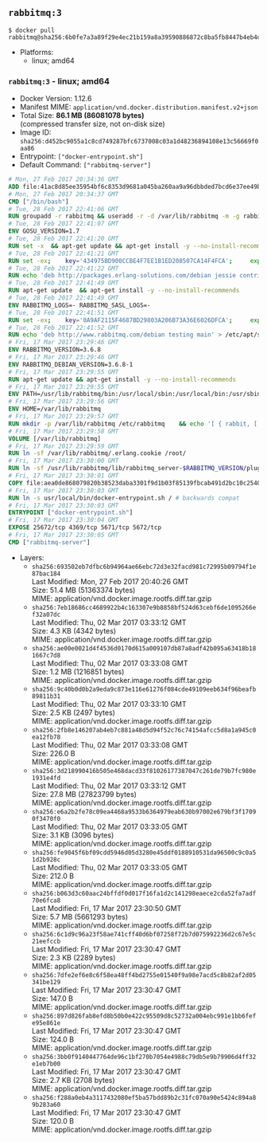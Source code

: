 ## `rabbitmq:3`

```console
$ docker pull rabbitmq@sha256:6b0fe7a3a89f29e4ec21b159a8a39590886872c8ba5fb8447b4eb4d42a45617d
```

-	Platforms:
	-	linux; amd64

### `rabbitmq:3` - linux; amd64

-	Docker Version: 1.12.6
-	Manifest MIME: `application/vnd.docker.distribution.manifest.v2+json`
-	Total Size: **86.1 MB (86081078 bytes)**  
	(compressed transfer size, not on-disk size)
-	Image ID: `sha256:d452bc9055a1c8cd749287bfc6737008c03a1d48236894108e13c56669f0aa86`
-	Entrypoint: `["docker-entrypoint.sh"]`
-	Default Command: `["rabbitmq-server"]`

```dockerfile
# Mon, 27 Feb 2017 20:34:36 GMT
ADD file:41ac8d85ee35954bf6c8353d9681a045ba260aa9a96dbbded7bcd6e37ee49bea in / 
# Mon, 27 Feb 2017 20:34:37 GMT
CMD ["/bin/bash"]
# Tue, 28 Feb 2017 22:41:06 GMT
RUN groupadd -r rabbitmq && useradd -r -d /var/lib/rabbitmq -m -g rabbitmq rabbitmq
# Tue, 28 Feb 2017 22:41:07 GMT
ENV GOSU_VERSION=1.7
# Tue, 28 Feb 2017 22:41:20 GMT
RUN set -x 	&& apt-get update && apt-get install -y --no-install-recommends ca-certificates wget && rm -rf /var/lib/apt/lists/* 	&& wget -O /usr/local/bin/gosu "https://github.com/tianon/gosu/releases/download/$GOSU_VERSION/gosu-$(dpkg --print-architecture)" 	&& wget -O /usr/local/bin/gosu.asc "https://github.com/tianon/gosu/releases/download/$GOSU_VERSION/gosu-$(dpkg --print-architecture).asc" 	&& export GNUPGHOME="$(mktemp -d)" 	&& gpg --keyserver ha.pool.sks-keyservers.net --recv-keys B42F6819007F00F88E364FD4036A9C25BF357DD4 	&& gpg --batch --verify /usr/local/bin/gosu.asc /usr/local/bin/gosu 	&& rm -r "$GNUPGHOME" /usr/local/bin/gosu.asc 	&& chmod +x /usr/local/bin/gosu 	&& gosu nobody true 	&& apt-get purge -y --auto-remove ca-certificates wget
# Tue, 28 Feb 2017 22:41:21 GMT
RUN set -ex; 	key='434975BD900CCBE4F7EE1B1ED208507CA14F4FCA'; 	export GNUPGHOME="$(mktemp -d)"; 	gpg --keyserver ha.pool.sks-keyservers.net --recv-keys "$key"; 	gpg --export "$key" > /etc/apt/trusted.gpg.d/erlang-solutions.gpg; 	rm -r "$GNUPGHOME"; 	apt-key list
# Tue, 28 Feb 2017 22:41:22 GMT
RUN echo 'deb http://packages.erlang-solutions.com/debian jessie contrib' > /etc/apt/sources.list.d/erlang.list
# Tue, 28 Feb 2017 22:41:49 GMT
RUN apt-get update 	&& apt-get install -y --no-install-recommends 		erlang-asn1 		erlang-base-hipe 		erlang-crypto 		erlang-eldap 		erlang-inets 		erlang-mnesia 		erlang-nox 		erlang-os-mon 		erlang-public-key 		erlang-ssl 		erlang-xmerl 	&& rm -rf /var/lib/apt/lists/*
# Tue, 28 Feb 2017 22:41:49 GMT
ENV RABBITMQ_LOGS=- RABBITMQ_SASL_LOGS=-
# Tue, 28 Feb 2017 22:41:51 GMT
RUN set -ex; 	key='0A9AF2115F4687BD29803A206B73A36E6026DFCA'; 	export GNUPGHOME="$(mktemp -d)"; 	gpg --keyserver ha.pool.sks-keyservers.net --recv-keys "$key"; 	gpg --export "$key" > /etc/apt/trusted.gpg.d/rabbitmq.gpg; 	rm -r "$GNUPGHOME"; 	apt-key list
# Tue, 28 Feb 2017 22:41:52 GMT
RUN echo 'deb http://www.rabbitmq.com/debian testing main' > /etc/apt/sources.list.d/rabbitmq.list
# Fri, 17 Mar 2017 23:29:46 GMT
ENV RABBITMQ_VERSION=3.6.8
# Fri, 17 Mar 2017 23:29:46 GMT
ENV RABBITMQ_DEBIAN_VERSION=3.6.8-1
# Fri, 17 Mar 2017 23:29:55 GMT
RUN apt-get update && apt-get install -y --no-install-recommends 		rabbitmq-server=$RABBITMQ_DEBIAN_VERSION 	&& rm -rf /var/lib/apt/lists/*
# Fri, 17 Mar 2017 23:29:55 GMT
ENV PATH=/usr/lib/rabbitmq/bin:/usr/local/sbin:/usr/local/bin:/usr/sbin:/usr/bin:/sbin:/bin
# Fri, 17 Mar 2017 23:29:56 GMT
ENV HOME=/var/lib/rabbitmq
# Fri, 17 Mar 2017 23:29:57 GMT
RUN mkdir -p /var/lib/rabbitmq /etc/rabbitmq 	&& echo '[ { rabbit, [ { loopback_users, [ ] } ] } ].' > /etc/rabbitmq/rabbitmq.config 	&& chown -R rabbitmq:rabbitmq /var/lib/rabbitmq /etc/rabbitmq 	&& chmod -R 777 /var/lib/rabbitmq /etc/rabbitmq
# Fri, 17 Mar 2017 23:29:58 GMT
VOLUME [/var/lib/rabbitmq]
# Fri, 17 Mar 2017 23:29:59 GMT
RUN ln -sf /var/lib/rabbitmq/.erlang.cookie /root/
# Fri, 17 Mar 2017 23:30:00 GMT
RUN ln -sf /usr/lib/rabbitmq/lib/rabbitmq_server-$RABBITMQ_VERSION/plugins /plugins
# Fri, 17 Mar 2017 23:30:01 GMT
COPY file:aea0de868079820b38523daba3301f9d1b03f85139fbcab491d2bc10c2540046 in /usr/local/bin/ 
# Fri, 17 Mar 2017 23:30:03 GMT
RUN ln -s usr/local/bin/docker-entrypoint.sh / # backwards compat
# Fri, 17 Mar 2017 23:30:03 GMT
ENTRYPOINT ["docker-entrypoint.sh"]
# Fri, 17 Mar 2017 23:30:04 GMT
EXPOSE 25672/tcp 4369/tcp 5671/tcp 5672/tcp
# Fri, 17 Mar 2017 23:30:05 GMT
CMD ["rabbitmq-server"]
```

-	Layers:
	-	`sha256:693502eb7dfbc6b94964ae66ebc72d3e32facd981c72995b09794f1e87bac184`  
		Last Modified: Mon, 27 Feb 2017 20:40:26 GMT  
		Size: 51.4 MB (51363374 bytes)  
		MIME: application/vnd.docker.image.rootfs.diff.tar.gzip
	-	`sha256:7eb18686cc4689922b4c163307e9b8858bf524d63cebf6de1095266ef32a07dc`  
		Last Modified: Thu, 02 Mar 2017 03:33:12 GMT  
		Size: 4.3 KB (4342 bytes)  
		MIME: application/vnd.docker.image.rootfs.diff.tar.gzip
	-	`sha256:ae00e0021d4f4536d0170d615a009107db87a8adf42b095a63418b181667c7d8`  
		Last Modified: Thu, 02 Mar 2017 03:33:08 GMT  
		Size: 1.2 MB (1216851 bytes)  
		MIME: application/vnd.docker.image.rootfs.diff.tar.gzip
	-	`sha256:9c40b0d0b2a9eda9c873e116e61276f084cde49109eeb634f96beafb89811b31`  
		Last Modified: Thu, 02 Mar 2017 03:33:10 GMT  
		Size: 2.5 KB (2497 bytes)  
		MIME: application/vnd.docker.image.rootfs.diff.tar.gzip
	-	`sha256:2fb8e146207ab4eb7c881a48d5d94f52c76c74154afcc5d8a1a945c0ea12fb78`  
		Last Modified: Thu, 02 Mar 2017 03:33:08 GMT  
		Size: 226.0 B  
		MIME: application/vnd.docker.image.rootfs.diff.tar.gzip
	-	`sha256:3d218990416b505e468dacd33f81026177387047c261de79b7fc980e1931e4fd`  
		Last Modified: Thu, 02 Mar 2017 03:33:12 GMT  
		Size: 27.8 MB (27823799 bytes)  
		MIME: application/vnd.docker.image.rootfs.diff.tar.gzip
	-	`sha256:e6a2b2fe78c09ea4468a9533b6364979eab630b97002e679bf3f17090f3470f0`  
		Last Modified: Thu, 02 Mar 2017 03:33:05 GMT  
		Size: 3.1 KB (3096 bytes)  
		MIME: application/vnd.docker.image.rootfs.diff.tar.gzip
	-	`sha256:fe9045f6bf09cdd5946d05d3280e45ddf0188910531da96500c9c0a51d2b928c`  
		Last Modified: Thu, 02 Mar 2017 03:33:05 GMT  
		Size: 212.0 B  
		MIME: application/vnd.docker.image.rootfs.diff.tar.gzip
	-	`sha256:b063d3c60aac24bffdf0d017f16fa1d2c141298eaece2cda52fa7adf70e6fca8`  
		Last Modified: Fri, 17 Mar 2017 23:30:50 GMT  
		Size: 5.7 MB (5661293 bytes)  
		MIME: application/vnd.docker.image.rootfs.diff.tar.gzip
	-	`sha256:6c1d9c96a23f58ae741cff40d6bf07258f72b7d075992236d2c67e5c21eefccb`  
		Last Modified: Fri, 17 Mar 2017 23:30:47 GMT  
		Size: 2.3 KB (2289 bytes)  
		MIME: application/vnd.docker.image.rootfs.diff.tar.gzip
	-	`sha256:7dfe2ef6e8c6f58ea48ff4bd2755e01540f9a98e7acd5c8b82af2d05341be129`  
		Last Modified: Fri, 17 Mar 2017 23:30:47 GMT  
		Size: 147.0 B  
		MIME: application/vnd.docker.image.rootfs.diff.tar.gzip
	-	`sha256:897d826fab8efd8b50b0e422c95509d8c52732a004ebc991e1bb6fefe95e861e`  
		Last Modified: Fri, 17 Mar 2017 23:30:47 GMT  
		Size: 124.0 B  
		MIME: application/vnd.docker.image.rootfs.diff.tar.gzip
	-	`sha256:3bb0f9140447764de96c1bf270b7054e4988c79db5e9b79906d4ff32e1eb7b00`  
		Last Modified: Fri, 17 Mar 2017 23:30:47 GMT  
		Size: 2.7 KB (2708 bytes)  
		MIME: application/vnd.docker.image.rootfs.diff.tar.gzip
	-	`sha256:f288a0eb4a3117432080ef5ba57bdd89b2c31fc070a90e5424c894a89b283a60`  
		Last Modified: Fri, 17 Mar 2017 23:30:47 GMT  
		Size: 120.0 B  
		MIME: application/vnd.docker.image.rootfs.diff.tar.gzip
